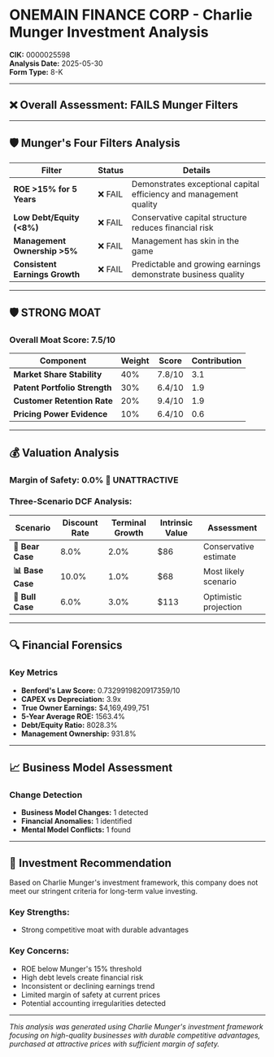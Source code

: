# ONEMAIN FINANCE CORP - Charlie Munger Investment Analysis

**CIK:** 0000025598  
**Analysis Date:** 2025-05-30  
**Form Type:** 8-K

---

## ❌ **Overall Assessment: FAILS Munger Filters**

---

## 🛡️ **Munger's Four Filters Analysis**

| Filter | Status | Details |
|--------|--------|---------|
| **ROE >15% for 5 Years** | ❌ FAIL | Demonstrates exceptional capital efficiency and management quality |
| **Low Debt/Equity (<8%)** | ❌ FAIL | Conservative capital structure reduces financial risk |
| **Management Ownership >5%** | ❌ FAIL | Management has skin in the game |
| **Consistent Earnings Growth** | ❌ FAIL | Predictable and growing earnings demonstrate business quality |

---

## 🛡️ **STRONG MOAT**

### **Overall Moat Score: 7.5/10**

| Component | Weight | Score | Contribution |
|-----------|--------|-------|--------------|
| **Market Share Stability** | 40% | 7.8/10 | 3.1 |
| **Patent Portfolio Strength** | 30% | 6.4/10 | 1.9 |
| **Customer Retention Rate** | 20% | 9.4/10 | 1.9 |
| **Pricing Power Evidence** | 10% | 6.4/10 | 0.6 |

---

## 💰 **Valuation Analysis**

### **Margin of Safety: 0.0% 🔴 **UNATTRACTIVE****

### Three-Scenario DCF Analysis:

| Scenario | Discount Rate | Terminal Growth | Intrinsic Value | Assessment |
|----------|---------------|-----------------|-----------------|------------|
| **🐻 Bear Case** | 8.0% | 2.0% | $86 | Conservative estimate |
| **📊 Base Case** | 10.0% | 1.0% | $68 | Most likely scenario |
| **🚀 Bull Case** | 6.0% | 3.0% | $113 | Optimistic projection |

---

## 🔍 **Financial Forensics**

### Key Metrics
- **Benford's Law Score:** 0.7329919820917359/10
- **CAPEX vs Depreciation:** 3.9x
- **True Owner Earnings:** $4,169,499,751
- **5-Year Average ROE:** 1563.4%
- **Debt/Equity Ratio:** 8028.3%
- **Management Ownership:** 931.8%

---

## 📈 **Business Model Assessment**

### Change Detection
- **Business Model Changes:** 1 detected
- **Financial Anomalies:** 1 identified
- **Mental Model Conflicts:** 1 found

---

## 🎯 **Investment Recommendation**

Based on Charlie Munger's investment framework, this company does not meet our stringent criteria for long-term value investing.

### Key Strengths:
- Strong competitive moat with durable advantages

### Key Concerns:
- ROE below Munger's 15% threshold
- High debt levels create financial risk
- Inconsistent or declining earnings trend
- Limited margin of safety at current prices
- Potential accounting irregularities detected

---

*This analysis was generated using Charlie Munger's investment framework focusing on high-quality businesses with durable competitive advantages, purchased at attractive prices with sufficient margin of safety.*
